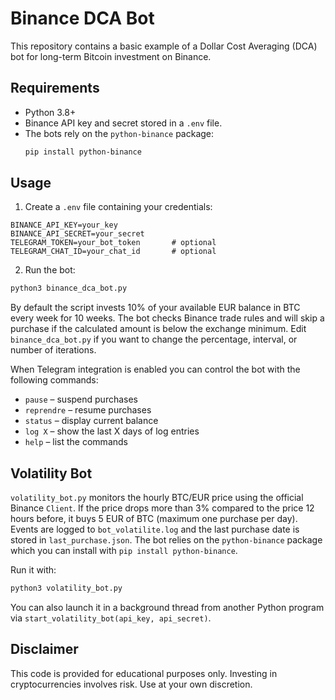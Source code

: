 # Binance DCA Bot

This repository contains a basic example of a Dollar Cost Averaging (DCA) bot for long-term Bitcoin investment on Binance.

## Requirements

- Python 3.8+
- Binance API key and secret stored in a `.env` file.
- The bots rely on the `python-binance` package:
  ```bash
  pip install python-binance
  ```

## Usage

1. Create a `.env` file containing your credentials:

```
BINANCE_API_KEY=your_key
BINANCE_API_SECRET=your_secret
TELEGRAM_TOKEN=your_bot_token       # optional
TELEGRAM_CHAT_ID=your_chat_id       # optional
```

2. Run the bot:

```bash
python3 binance_dca_bot.py
```

By default the script invests 10% of your available EUR balance in BTC every week for 10 weeks. The bot checks Binance trade rules and will skip a purchase if the calculated amount is below the exchange minimum. Edit `binance_dca_bot.py` if you want to change the percentage, interval, or number of iterations.

When Telegram integration is enabled you can control the bot with the following commands:

- `pause` – suspend purchases
- `reprendre` – resume purchases
- `status` – display current balance
- `log X` – show the last X days of log entries
- `help` – list the commands

## Volatility Bot

`volatility_bot.py` monitors the hourly BTC/EUR price using the official Binance
`Client`. If the price drops more than 3% compared to the price 12 hours before,
it buys 5 EUR of BTC (maximum one purchase per day). Events are logged to
`bot_volatilite.log` and the last purchase date is stored in
`last_purchase.json`.
The bot relies on the `python-binance` package which you can install with
`pip install python-binance`.

Run it with:

```bash
python3 volatility_bot.py
```

You can also launch it in a background thread from another Python program via
`start_volatility_bot(api_key, api_secret)`.

## Disclaimer

This code is provided for educational purposes only. Investing in cryptocurrencies involves risk. Use at your own discretion.
